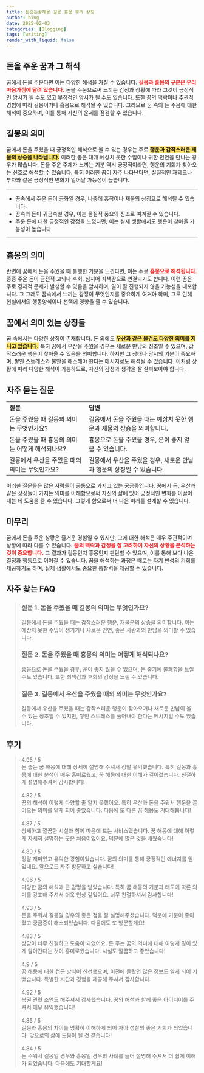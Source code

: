 ```yaml
---
title: 돈줍는꿈해몽 길몽 흉몽 부의 상징
author: bing
date: 2025-02-03
categories: [Blogging]
tags: [writing]
render_with_liquid: false
---
```



<h2 id='돈을 주운 꿈과 그 해석'>돈을 주운 꿈과 그 해석</h2>

<p>꿈에서 돈을 주운다면 이는 다양한 해석을 가질 수 있습니다. <b><span style="color: #ee2323;">길몽과 흉몽의 구분은 우리 마음가짐에 달려 있습니다.</span></b> 돈을 주움으로써 느끼는 감정과 상황에 따라 그것이 긍정적인 암시가 될 수도 있고 부정적인 암시가 될 수도 있습니다. 또한 꿈의 맥락이나 주관적 경험에 따라 길몽이거나 흉몽으로 해석될 수 있습니다. 그러므로 꿈 속의 돈 주움에 대한 해석이 중요하며, 이를 통해 자신의 운세를 점검할 수 있습니다.</p>

<h2 id='길몽의 의미'>길몽의 의미</h2>

<p>꿈에서 돈을 주웠을 때 긍정적인 해석으로 볼 수 있는 경우는 주로 <b><span style="background-color: #ffe066;">행운과 갑작스러운 재물의 상승을 나타냅니다.</span></b> 이러한 꿈은 대개 예상치 못한 수입이나 귀한 인연을 만나는 경우가 많습니다. 돈을 주운 주체가 느끼는 기분 역시 긍정적이라면, 행운의 기회가 찾아오는 신호로 해석할 수 있습니다. 특히 이러한 꿈이 자주 나타난다면, 실질적인 재테크나 투자와 같은 긍정적인 변화가 일어날 가능성이 높습니다.</p>

<hr />

<ul>
    <li>꿈속에서 주운 돈이 금화일 경우, 나중에 흉작이나 재물의 상징으로 해석될 수 있습니다.</li>
    <li>꿈속의 돈이 귀금속일 경우, 이는 물질적 풍요의 징조로 여겨질 수 있습니다.</li>
    <li>주운 돈에 대한 긍정적인 감정을 느꼈다면, 이는 실제 생활에서도 행운이 찾아올 가능성이 높습니다.</li>
</ul>

<hr />

<h2 id='흉몽의 의미'>흉몽의 의미</h2>

<p>반면에 꿈에서 돈을 주웠을 때 불행한 기분을 느낀다면, 이는 주로 <b><span style="color: #ee2323;">흉몽으로 해석됩니다.</span></b> 종종 주운 돈이 금전적 고뇌나 후회, 심지어 죄책감으로 연결되기도 합니다. 이런 꿈은 주로 경제적 문제가 발생할 수 있음을 암시하며, 일이 잘 진행되지 않을 가능성을 내포합니다. 그 그래도 꿈속에서 느끼는 감정이 무엇인지를 중요하게 여겨야 하며, 그로 인해 현실에서의 행동양식이나 선택에 영향을 줄 수 있습니다.</p>

<h2 id='꿈에서 의미 있는 상징들'>꿈에서 의미 있는 상징들</h2>

<p>꿈 속에서는 다양한 상징이 존재합니다. 돈 외에도 <b><span style="background-color: #ffe066;">우산과 같은 물건도 다양한 의미를 지니고 있습니다.</span></b> 특히 꿈에서 우산을 주웠을 경우는 새로운 만남의 징조일 수 있으며, 갑작스러운 행운이 찾아올 수 있음을 의미합니다. 하지만 그 상태나 당시의 기분이 중요하며, 쌓인 스트레스와 불안을 해소해야 한다는 메시지로도 해석될 수 있습니다. 이처럼 상황에 따라 다양한 해석이 가능하므로, 자신의 감정과 생각을 잘 살펴보아야 합니다.</p>

<h2 id='자주 묻는 질문'>자주 묻는 질문</h2>

<table>
    <tr>
        <td><b>질문</b></td>
        <td><b>답변</b></td>
    </tr>
    <tr>
        <td>돈을 주웠을 때 길몽의 의미는 무엇인가요?</td>
        <td>길몽에서 돈을 주웠을 때는 예상치 못한 행운과 재물의 상승을 의미합니다.</td>
    </tr>
    <tr>
        <td>돈을 주웠을 때 흉몽의 의미는 어떻게 해석되나요?</td>
        <td>흉몽으로 돈을 주웠을 경우, 운이 좋지 않을 수 있습니다.</td>
    </tr>
    <tr>
        <td>길몽에서 우산을 주웠을 때의 의미는 무엇인가요?</td>
        <td>길몽에서 우산을 주웠을 경우, 새로운 만남과 행운의 상징일 수 있습니다.</td>
    </tr>
</table>

<p>이러한 질문들은 많은 사람들이 공통으로 가지고 있는 궁금증입니다. 꿈에서 돈, 우산과 같은 상징들이 가지는 의미를 이해함으로써 자신의 삶에 있어 긍정적인 변화를 이끌어 내는 데 도움을 줄 수 있습니다. 그렇게 함으로써 더 나은 미래를 설계할 수 있습니다.</p>

<h2 id='마무리'>마무리</h2>

<p>꿈에서 돈을 주운 상황은 즐거운 경험일 수 있지만, 그에 대한 해석은 매우 주관적이며 상황에 따라 다를 수 있습니다. <b><span style="color: #ee2323;">꿈의 맥락과 감정을 잘 고려하여 자신의 상황을 분석하는 것이 중요합니다.</span></b> 그 결과가 길몽인지 흉몽인지 판단할 수 있으며, 이를 통해 보다 나은 결정과 행동으로 이어질 수 있습니다. 꿈을 해석하는 과정은 때로는 자기 반성의 기회를 제공하기도 하며, 실제 생활에서도 중요한 통찰력을 제공할 수 있습니다.</p>


<h2 id='자주_찾는_FAQ'>자주 찾는 FAQ</h2>
<div itemscope="" itemtype="https://schema.org/FAQPage"> 
<blockquote> 
<div itemscope="" itemprop="mainEntity" itemtype="https://schema.org/Question"> 
<h3 itemprop="name">질문 1. 돈을 주웠을 때 길몽의 의미는 무엇인가요?</h3> 
<div itemscope="" itemprop="acceptedAnswer" itemtype="https://schema.org/Answer"> 
<span itemprop="text"> 
<p>길몽에서 돈을 주웠을 때는 갑작스러운 행운, 재물운의 상승을 의미합니다. 이는 예상치 못한 수입이 생기거나 새로운 인연, 좋은 사람과의 만남을 의미할 수 있습니다.</p> 
</span> 
</div> 
</div> 

<div itemscope="" itemprop="mainEntity" itemtype="https://schema.org/Question"> 
<h3 itemprop="name">질문 2. 돈을 주웠을 때 흉몽의 의미는 어떻게 해석되나요?</h3> 
<div itemscope="" itemprop="acceptedAnswer" itemtype="https://schema.org/Answer"> 
<span itemprop="text"> 
<p>흉몽으로 돈을 주웠을 경우, 운이 좋지 않을 수 있으며, 돈 줍기에 불쾌함을 느낄 수도 있습니다. 또한 죄책감과 후회의 감정을 느낄 수 있습니다.</p> 
</span> 
</div> 
</div> 

<div itemscope="" itemprop="mainEntity" itemtype="https://schema.org/Question"> 
<h3 itemprop="name">질문 3. 길몽에서 우산을 주웠을 때의 의미는 무엇인가요?</h3> 
<div itemscope="" itemprop="acceptedAnswer" itemtype="https://schema.org/Answer"> 
<span itemprop="text"> 
<p>길몽에서 우산을 주웠을 때는 갑작스러운 행운이 찾아오거나 새로운 만남이 올 수 있는 징조일 수 있지만, 쌓인 스트레스를 풀어내야 한다는 메시지일 수도 있습니다.</p> 
</span> 
</div> 
</div> 
</blockquote> 
</div>
<h2 id='후기'>후기</h2>
<div itemscope itemtype="https://schema.org/Product">
  <blockquote>
  <div itemprop="review" itemscope itemtype="https://schema.org/Review">
      <div itemprop="reviewRating" itemscope itemtype="https://schema.org/Rating"> <span itemprop="ratingValue">4.95</span> / <span itemprop="bestRating">5</span> </div>
      <span itemprop="reviewBody">돈 줍는 꿈 해몽에 대해 상세히 설명해 주셔서 정말 유익했습니다. 특히 길몽과 흉몽에 대한 분석이 매우 흥미로웠고, 꿈 해몽에 대한 이해가 깊어졌습니다. 친절하게 설명해주셔서 감사합니다!</span>
  </div>
  <br>
  <div itemprop="review" itemscope itemtype="https://schema.org/Review">
      <div itemprop="reviewRating" itemscope itemtype="https://schema.org/Rating"> <span itemprop="ratingValue">4.82</span> / <span itemprop="bestRating">5</span> </div>
      <span itemprop="reviewBody">꿈의 해석이 이렇게 다양할 줄 알지 못했어요. 특히 우산과 돈을 주워서 행운을 끌어오는 의미를 알게 되어 좋았습니다. 다음에 또 다른 꿈 해몽도 기대해봅니다!</span>
  </div>
  <br>
  <div itemprop="review" itemscope itemtype="https://schema.org/Review">
      <div itemprop="reviewRating" itemscope itemtype="https://schema.org/Rating"> <span itemprop="ratingValue">4.87</span> / <span itemprop="bestRating">5</span> </div>
      <span itemprop="reviewBody">상세하고 깔끔한 시설과 함께 마음에 드는 서비스였습니다. 꿈 해몽에 대해 이렇게 자세히 설명하는 곳은 처음이었어요. 덕분에 많은 것을 배웠습니다!</span>
  </div>
  <br>
  <div itemprop="review" itemscope itemtype="https://schema.org/Review">
      <div itemprop="reviewRating" itemscope itemtype="https://schema.org/Rating"> <span itemprop="ratingValue">4.89</span> / <span itemprop="bestRating">5</span> </div>
      <span itemprop="reviewBody">정말 재미있고 유익한 경험이었습니다. 꿈의 의미를 통해 긍정적인 에너지를 얻었네요. 앞으로도 자주 방문하고 싶습니다!</span>
  </div>
  <br>
  <div itemprop="review" itemscope itemtype="https://schema.org/Review">
      <div itemprop="reviewRating" itemscope itemtype="https://schema.org/Rating"> <span itemprop="ratingValue">4.96</span> / <span itemprop="bestRating">5</span> </div>
      <span itemprop="reviewBody">다양한 꿈의 해석에 큰 감명을 받았습니다. 특히 꿈 해몽의 기분과 태도에 따른 의미를 강조해 주셔서 더욱 인상 깊었어요. 너무 친절하셔서 감사합니다!</span>
  </div>
  <br>
  <div itemprop="review" itemscope itemtype="https://schema.org/Review">
      <div itemprop="reviewRating" itemscope itemtype="https://schema.org/Rating"> <span itemprop="ratingValue">4.93</span> / <span itemprop="bestRating">5</span> </div>
      <span itemprop="reviewBody">돈을 주워서 길몽일 경우의 좋은 점을 잘 설명해주셨습니다. 덕분에 기분이 좋아졌고 궁금증이 해소되었습니다. 다음에도 또 방문할게요!</span>
  </div>
  <br>
  <div itemprop="review" itemscope itemtype="https://schema.org/Review">
      <div itemprop="reviewRating" itemscope itemtype="https://schema.org/Rating"> <span itemprop="ratingValue">4.83</span> / <span itemprop="bestRating">5</span> </div>
      <span itemprop="reviewBody">상담이 너무 친절하고 도움이 되었어요. 돈 주는 꿈의 의미에 대해 이렇게 깊이 있게 알아간다는 것이 흥미로웠습니다. 시설도 깔끔하고 좋았습니다!</span>
  </div>
  <br>
  <div itemprop="review" itemscope itemtype="https://schema.org/Review">
      <div itemprop="reviewRating" itemscope itemtype="https://schema.org/Rating"> <span itemprop="ratingValue">4.9</span> / <span itemprop="bestRating">5</span> </div>
      <span itemprop="reviewBody">꿈 해몽에 대한 접근 방식이 신선했으며, 이전에 몰랐던 많은 정보도 알게 되어 기뻤습니다. 특별한 시간과 경험을 제공해 주셔서 감사합니다.</span>
  </div>
  <br>
  <div itemprop="review" itemscope itemtype="https://schema.org/Review">
      <div itemprop="reviewRating" itemscope itemtype="https://schema.org/Rating"> <span itemprop="ratingValue">4.92</span> / <span itemprop="bestRating">5</span> </div>
      <span itemprop="reviewBody">복권 관련 조언도 해주셔서 감사했습니다. 꿈의 해석과 함께 좋은 아이디어를 주셔서 매우 유익했습니다!</span>
  </div>
  <br>
  <div itemprop="review" itemscope itemtype="https://schema.org/Review">
      <div itemprop="reviewRating" itemscope itemtype="https://schema.org/Rating"> <span itemprop="ratingValue">4.85</span> / <span itemprop="bestRating">5</span> </div>
      <span itemprop="reviewBody">길몽과 흉몽의 차이를 명확히 이해하게 되어 자아 성찰의 좋은 기회가 되었습니다. 앞으로의 삶에 도움이 될 것 같습니다!</span>
  </div>
  <br>
  <div itemprop="review" itemscope itemtype="https://schema.org/Review">
      <div itemprop="reviewRating" itemscope itemtype="https://schema.org/Rating"> <span itemprop="ratingValue">4.84</span> / <span itemprop="bestRating">5</span> </div>
      <span itemprop="reviewBody">돈 주워서 길몽일 경우와 흉몽일 경우의 사례를 들어 설명해 주셔서 더 쉽게 이해가 되었습니다. 다음에도 기대할게요!</span>
  </div>
  </blockquote>
</div>
